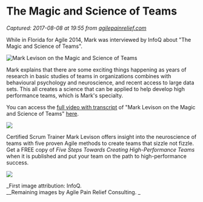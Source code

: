 # The Magic and Science of Teams

_Captured: 2017-08-08 at 19:55 from [agilepainrelief.com](https://agilepainrelief.com/notesfromatooluser/2014/10/the-magic-and-science-of-teams.html?utm_content=bufferf12a3&utm_medium=social&utm_source=twitter.com&utm_campaign=buffer#.WYn66aCbGaO)_

While in Florida for Agile 2014, Mark was interviewed by InfoQ about "The Magic and Science of Teams".

![Mark Levison on the Magic and Science of Teams](https://3hppfzjby0g1sxwjng1f4h1c-wpengine.netdna-ssl.com/wp-content/uploads/2014/10/Mark-Science-and-Magic-interview-screengrab.jpg)

Mark explains that there are some exciting things happening as years of research in basic studies of teams in organizations combines with behavioural psychology and neuroscience, and recent access to large data sets. This all creates a science that can be applied to help develop high performance teams, which is Mark's specialty.

You can access the [full video with transcript](http://www.infoq.com/interviews/agile2014-levison-teams) of "Mark Levison on the Magic and Science of Teams" [here](http://www.infoq.com/interviews/agile2014-levison-teams).

![](http://3hppfzjby0g1sxwjng1f4h1c-wpengine.netdna-ssl.com/wp-content/uploads/2014/09/high-performance-teams-cover.png)

Certified Scrum Trainer Mark Levison offers insight into the neuroscience of teams with five proven Agile methods to create teams that sizzle not fizzle. Get a FREE copy of _Five Steps Towards Creating High-Performance Teams_ when it is published and put your team on the path to high-performance success.

![](http://3hppfzjby0g1sxwjng1f4h1c-wpengine.netdna-ssl.com/wp-content/uploads/2014/09/high-performance-teams_interior_spread.png)

_First image attribution: InfoQ.  
__Remaining images by Agile Pain Relief Consulting. _
